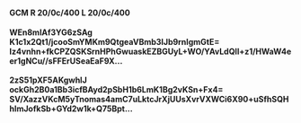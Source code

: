 #### GCM R 20/0c/400 L 20/0c/400
**WEn8mIAf3YG6zSAg**<br/>**K1c1x2Qt1/jcooSmYMKm9QtgeaVBmb3IJb9rnlgmGtE=**<br/>**Iz4vnhn+fkCPZQSKSrnHPhGwuaskEZBGUyL+WO/YAvLdQII+z1/HWaW4eer1gNCu//sFFErUSeaEaF9X...**<br/><br/>
**2zS51pXF5AKgwhlJ**<br/>**ockGh2B0a1Bb3icfBAyd2pSbH1b6LmK1Bg2vKSn+Fx4=**<br/>**SV/XazzVKcM5yTnomas4amC7uLktcJrXjUUsXvrVXWCi6X90+uSfhSQHhImJofkSb+GYd2w1k+Q75Bpt...**
